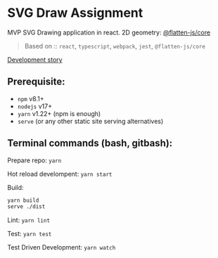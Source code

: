 # SVG Draw Assignment

MVP SVG Drawing application in react.
2D geometry: [@flatten-js/core](https://github.com/alexbol99/flatten-js#readme)

> Based on :: ```react```, ```typescript```, ```webpack```, ```jest```, ```@flatten-js/core```

[Development story](./app/assignments/paint/__documents__/DEVELOPMENT_STORY.md)

## Prerequisite:
  - ```npm``` v8.1+
  - ```nodejs``` v17+
  - ```yarn``` v1.22+  (npm is enough)
  - ```serve``` (or any other static site serving alternatives)

## Terminal commands (bash, gitbash):

Prepare repo: ```yarn```

Hot reload develompent: ```yarn start```

Build:
```bash
yarn build
serve ./dist
```

Lint: ```yarn lint```

Test: ```yarn test```

Test Driven Development: ```yarn watch```